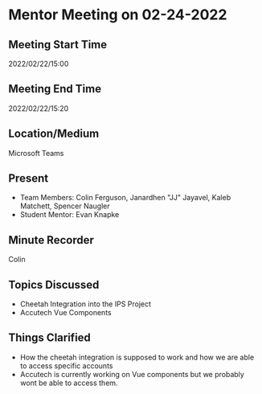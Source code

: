 # Mentor Meeting on 02-24-2022

## Meeting Start Time

2022/02/22/15:00

## Meeting End Time

2022/02/22/15:20

## Location/Medium

Microsoft Teams

## Present

- Team Members: Colin Ferguson, Janardhen "JJ" Jayavel, Kaleb Matchett, Spencer Naugler
- Student Mentor: Evan Knapke

## Minute Recorder

Colin

## Topics Discussed
- Cheetah Integration into the IPS Project
- Accutech Vue Components

## Things Clarified

- How the cheetah integration is supposed to work and how we are able to access specific accounts
- Accutech is currently working on Vue components but we probably wont be able to access them.
